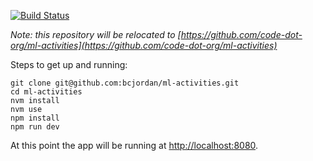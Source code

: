 [![Build Status](https://travis-ci.org/bcjordan/ml-activities.svg?branch=master)](https://travis-ci.org/bcjordan/ml-activities)

*Note: this repository will be relocated to [https://github.com/code-dot-org/ml-activities](https://github.com/code-dot-org/ml-activities)*

Steps to get up and running:

```
git clone git@github.com:bcjordan/ml-activities.git
cd ml-activities
nvm install
nvm use
npm install
npm run dev
```

At this point the app will be running at [http://localhost:8080](http://localhost:8080).
